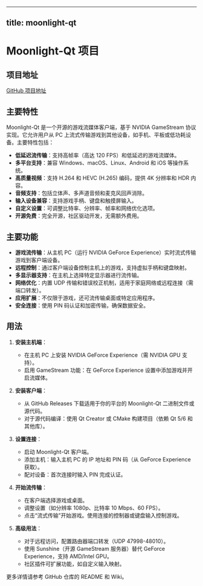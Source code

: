 
---
title: moonlight-qt
---

# Moonlight-Qt 项目

## 项目地址
[GitHub 项目地址](https://github.com/moonlight-stream/moonlight-qt)

## 主要特性
Moonlight-Qt 是一个开源的游戏流媒体客户端，基于 NVIDIA GameStream 协议实现。它允许用户从 PC 上流式传输游戏到其他设备，如手机、平板或低功耗设备。主要特性包括：
- **低延迟流传输**：支持高帧率（高达 120 FPS）和低延迟的游戏流媒体。
- **多平台支持**：兼容 Windows、macOS、Linux、Android 和 iOS 等操作系统。
- **高质量视频**：支持 H.264 和 HEVC (H.265) 编码，提供 4K 分辨率和 HDR 内容。
- **音频支持**：包括立体声、多声道音频和麦克风回声消除。
- **输入设备兼容**：支持游戏手柄、键盘和触摸屏输入。
- **自定义设置**：可调整比特率、分辨率、帧率和网络优化选项。
- **开源免费**：完全开源，社区驱动开发，无需额外费用。

## 主要功能
- **游戏流传输**：从主机 PC（运行 NVIDIA GeForce Experience）实时流式传输游戏到客户端设备。
- **远程控制**：通过客户端设备控制主机上的游戏，支持虚拟手柄和键盘映射。
- **多显示器支持**：在主机上选择特定显示器进行流传输。
- **网络优化**：内置 UDP 传输和错误校正机制，适用于家庭网络或远程连接（需端口转发）。
- **应用扩展**：不仅限于游戏，还可流传输桌面或特定应用程序。
- **安全连接**：使用 PIN 码认证和加密传输，确保数据安全。

## 用法
1. **安装主机端**：
   - 在主机 PC 上安装 NVIDIA GeForce Experience（需 NVIDIA GPU 支持）。
   - 启用 GameStream 功能：在 GeForce Experience 设置中添加游戏并开启流媒体。

2. **安装客户端**：
   - 从 GitHub Releases 下载适用于你的平台的 Moonlight-Qt 二进制文件或源代码。
   - 对于源代码编译：使用 Qt Creator 或 CMake 构建项目（依赖 Qt 5/6 和其他库）。

3. **设置连接**：
   - 启动 Moonlight-Qt 客户端。
   - 添加主机：输入主机 PC 的 IP 地址和 PIN 码（从 GeForce Experience 获取）。
   - 配对设备：首次连接时输入 PIN 完成认证。

4. **开始流传输**：
   - 在客户端选择游戏或桌面。
   - 调整设置（如分辨率 1080p、比特率 10 Mbps、60 FPS）。
   - 点击“流式传输”开始游戏。使用连接的控制器或键盘输入控制游戏。

5. **高级用法**：
   - 对于远程访问，配置路由器端口转发（UDP 47998-48010）。
   - 使用 Sunshine（开源 GameStream 服务器）替代 GeForce Experience，支持 AMD/Intel GPU。
   - 社区插件可扩展功能，如自定义输入映射。

更多详情请参考 GitHub 仓库的 README 和 Wiki。